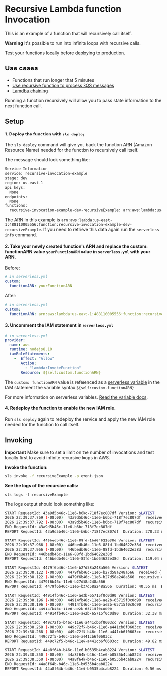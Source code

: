 <!--
title: 'AWS Recursive Lambda function Invocation example in NodeJS'
description: 'This is an example of a function that will recursively call itself.'
layout: Doc
framework: v1
platform: AWS
language: nodeJS
authorLink: 'https://github.com/rupakg'
authorName: 'Rupak Ganguly'
authorAvatar: 'https://avatars0.githubusercontent.com/u/8188?v=4&s=140'
-->
# Recursive Lambda function Invocation

This is an example of a function that will recursively call itself.

**Warning** It's possible to run into infinite loops with recursive calls.

Test your functions [locally](https://serverless.com/framework/docs/providers/aws/cli-reference/invoke#invoke-local) before deploying to production.

## Use cases

- Functions that run longer that 5 minutes
- [Use recursive function to process SQS messages](http://theburningmonk.com/2016/04/aws-lambda-use-recursive-function-to-process-sqs-messages-part-1/)
- [Lamdba chaining](https://github.com/pmuens/serverless-lambda-chaining)

Running a function recursively will allow you to pass state information to the next function call.

## Setup

#### 1. Deploy the function with `sls deploy`

The `sls deploy` command will give you back the function ARN (Amazon Resource Name) needed for the function to recursively call itself.

The message should look something like:

```bash
Service Information
service: recursive-invocation-example
stage: dev
region: us-east-1
api keys:
  None
endpoints:
  None
functions:
  recursive-invocation-example-dev-recursiveExample: arn:aws:lambda:us-east-1:488110005556:function:recursive-invocation-example-dev-recursiveExample
```

The ARN in this example is `arn:aws:lambda:us-east-1:488110005556:function:recursive-invocation-example-dev-recursiveExample`. If you need to retrieve this data again run the `serverless info` command.

#### 2. Take your newly created function's ARN and replace the custom: functionARN value `yourFunctionARN` value in `serverless.yml` with your ARN.

Before:
```yml
# in serverless.yml
custom:
  functionARN: yourFunctionARN
```

After:
```yml
# in serverless.yml
custom:
  functionARN: arn:aws:lambda:us-east-1:488110005556:function:recursive-invocation-example-dev-recursiveExample
```

#### 3. Uncomment the IAM statement in `serverless.yml`

```yml
# in serverless.yml
provider:
  name: aws
  runtime: nodejs8.10
  iamRoleStatements:
    -  Effect: "Allow"
       Action:
         - "lambda:InvokeFunction"
       Resource: ${self:custom.functionARN}
```

The `custom: functionARN` value is referenced as a [serverless variable](https://serverless.com/framework/docs/providers/aws/guide/variables/) in the IAM statement the variable syntax `${self:custom.functionARN}`

For more information on serverless variables. [Read the variable docs](https://serverless.com/framework/docs/providers/aws/guide/variables/).

#### 4. Redeploy the function to enable the new IAM role.

Run `sls deploy` again to redeploy the service and apply the new IAM role needed for the function to call itself.

## Invoking

**Important** Make sure to set a limit on the number of invocations and test locally first to avoid infinite recursive loops in AWS.

**Invoke the function:**

```bash
sls invoke -f recursiveExample -p event.json
```

**See the logs of the recursive calls:**

```
sls logs -f recursiveExample
```

The logs output should look something like:

```bash
START RequestId: 43a9d5b46c-11e6-b6bc-718f7ec807df Version: $LATEST
2026 22:39:37.769 (-08:00)  43a9d5b46c-11e6-b6bc-718f7ec807df  received { numberOfCalls: 5 }
2026 22:39:37.792 (-08:00)  43a9d5b46c-11e6-b6bc-718f7ec807df  recursive call
END RequestId: 43a9d5b46c-11e6-b6bc-718f7ec807df
REPORT RequestId: 43a9d5b46c-11e6-b6bc-718f7ec807df  Duration: 270.23 ms Billed Duration: 300 ms   Memory Size: 1024 MB  Max Memory Used: 32 MB

START RequestId: 446bedb46c-11e6-88fd-1bd64622e38d Version: $LATEST
2026 22:39:37.966 (-08:00)  446bedb46c-11e6-88fd-1bd64622e38d  received { numberOfCalls: 4 }
2026 22:39:37.966 (-08:00)  446bedb46c-11e6-88fd-1bd64622e38d  recursive call
END RequestId: 446bedb46c-11e6-88fd-1bd64622e38d
REPORT RequestId: 446bedb46c-11e6-88fd-1bd64622e38d  Duration: 119.04 ms Billed Duration: 200 ms   Memory Size: 1024 MB  Max Memory Used: 32 MB

START RequestId: 4479f6b46c-11e6-b27d58a248a566 Version: $LATEST
2026 22:39:38.122 (-08:00)  4479f6b46c-11e6-b27d58a248a566  received { numberOfCalls: 3 }
2026 22:39:38.122 (-08:00)  4479f6b46c-11e6-b27d58a248a566  recursive call
END RequestId: 4479f6b46c-11e6-b27d58a248a566
REPORT RequestId: 4479f6b46c-11e6-b27d58a248a566  Duration: 40.55 ms  Billed Duration: 100 ms   Memory Size: 1024 MB  Max Memory Used: 32 MB

START RequestId: 44914fb46c-11e6-ae2b-65715f0c0d90 Version: $LATEST
2026 22:39:38.196 (-08:00)  44914fb46c-11e6-ae2b-65715f0c0d90  received { numberOfCalls: 2 }
2026 22:39:38.196 (-08:00)  44914fb46c-11e6-ae2b-65715f0c0d90  recursive call
END RequestId: 44914fb46c-11e6-ae2b-65715f0c0d90
REPORT RequestId: 44914fb46c-11e6-ae2b-65715f0c0d90  Duration: 32.38 ms  Billed Duration: 100 ms   Memory Size: 1024 MB  Max Memory Used: 32 MB

START RequestId: 449c72f5-b46c-11e6-a441cb6f0603cc Version: $LATEST
2026 22:39:38.268 (-08:00)  449c72f5-b46c-11e6-a441cb6f0603cc  received { numberOfCalls: 1 }
2026 22:39:38.268 (-08:00)  449c72f5-b46c-11e6-a441cb6f0603cc  recursive call
END RequestId: 449c72f5-b46c-11e6-a441cb6f0603cc
REPORT RequestId: 449c72f5-b46c-11e6-a441cb6f0603cc  Duration: 49.82 ms  Billed Duration: 100 ms   Memory Size: 1024 MB  Max Memory Used: 32 MB

START RequestId: 44a8f64b-b46c-11e6-b0535b4cab8224 Version: $LATEST
2026 22:39:38.350 (-08:00)  44a8f64b-b46c-11e6-b0535b4cab8224  received { numberOfCalls: 0 }
2026 22:39:38.350 (-08:00)  44a8f64b-b46c-11e6-b0535b4cab8224  recursive call finished
END RequestId: 44a8f64b-b46c-11e6-b0535b4cab8224
REPORT RequestId: 44a8f64b-b46c-11e6-b0535b4cab8224  Duration: 0.56 ms Billed Duration: 100 ms   Memory Size: 1024 MB  Max Memory Used: 32 MB
```

